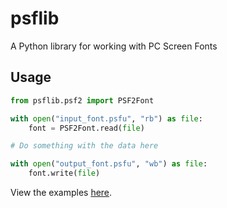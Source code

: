 # psflib

A Python library for working with PC Screen Fonts

## Usage

```py
from psflib.psf2 import PSF2Font

with open("input_font.psfu", "rb") as file:
	font = PSF2Font.read(file)

# Do something with the data here

with open("output_font.psfu", "wb") as file:
	font.write(file)
```

View the examples [here](examples/).
